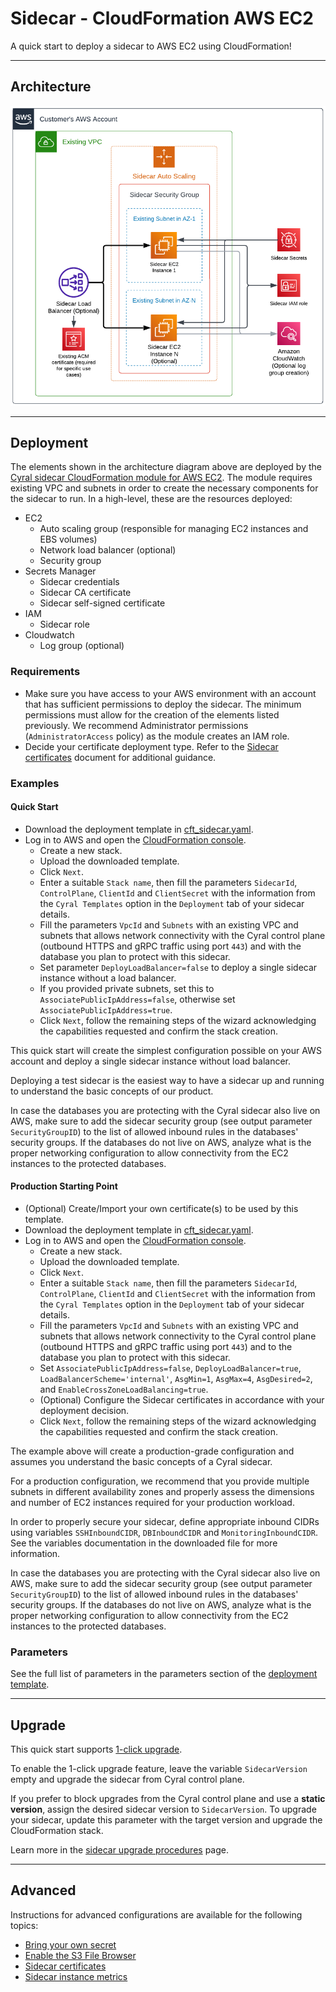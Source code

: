 # Sidecar - CloudFormation AWS EC2

A quick start to deploy a sidecar to AWS EC2 using CloudFormation!

---

## Architecture

![Deployment architecture](images/aws_architecture.png)

---

## Deployment

The elements shown in the architecture diagram above are deployed by the [Cyral sidecar CloudFormation module for AWS EC2](https://github.com/cyralinc/sidecar-cloudformation-ec2/). The module requires existing VPC and subnets in order to create the necessary components for the sidecar to run. In a high-level, these are the resources deployed:

* EC2
    * Auto scaling group (responsible for managing EC2 instances and EBS volumes)
    * Network load balancer (optional)
    * Security group
* Secrets Manager
    * Sidecar credentials
    * Sidecar CA certificate
    * Sidecar self-signed certificate
* IAM
    * Sidecar role
* Cloudwatch
    * Log group (optional)

### Requirements

* Make sure you have access to your AWS environment with an account that has sufficient permissions to deploy the sidecar. The minimum permissions must allow for the creation of the elements listed previously. We recommend Administrator permissions (`AdministratorAccess` policy) as the module creates an IAM role.
* Decide your certificate deployment type. Refer to the [Sidecar certificates](./docs/certificates.md) document for additional guidance.

### Examples

#### Quick Start

* Download the deployment template in [cft_sidecar.yaml](./cft_sidecar.yaml).
* Log in to AWS and open the [CloudFormation console](http://console.aws.amazon.com/cloudformation/home).
    * Create a new stack.
    * Upload the downloaded template.
    * Click `Next`.
    * Enter a suitable `Stack name`, then fill the parameters `SidecarId`, `ControlPlane`, `ClientId` and 
    `ClientSecret` with the information from the `Cyral Templates` option
    in the `Deployment` tab of your sidecar details.
    * Fill the parameters `VpcId` and `Subnets` with an existing VPC and subnets that allows 
    network connectivity with the Cyral control plane (outbound HTTPS and gRPC traffic using port `443`)
    and with the database you plan to protect with this sidecar.
    * Set parameter `DeployLoadBalancer=false` to deploy a single sidecar instance without a load balancer.
    * If you provided private subnets, set this to `AssociatePublicIpAddress=false`, otherwise set
    `AssociatePublicIpAddress=true`.
    * Click `Next`, follow the remaining steps of the wizard acknowledging the capabilities requested and confirm the stack creation.

This quick start will create the simplest configuration possible on your AWS account
and deploy a single sidecar instance without load balancer.

Deploying a test sidecar is the easiest way to have a sidecar up and running to
understand the basic concepts of our product.

In case the databases you are protecting with the Cyral sidecar also live on AWS, make sure to
add the sidecar security group (see output parameter `SecurityGroupID`) to the list of
allowed inbound rules in the databases' security groups. If the databases do not live on AWS,
analyze what is the proper networking configuration to allow connectivity from the EC2
instances to the protected databases.

#### Production Starting Point

* (Optional) Create/Import your own certificate(s) to be used by this template.
* Download the deployment template in [cft_sidecar.yaml](./cft_sidecar.yaml).
* Log in to AWS and open the [CloudFormation console](http://console.aws.amazon.com/cloudformation/home).
    * Create a new stack.
    * Upload the downloaded template.
    * Click `Next`.
    * Enter a suitable `Stack name`, then fill the parameters `SidecarId`, `ControlPlane`, `ClientId` and 
    `ClientSecret` with the information from the `Cyral Templates` option
    in the `Deployment` tab of your sidecar details.
    * Fill the parameters `VpcId` and `Subnets` with an existing VPC and subnets that allows 
    network connectivity to the Cyral control plane (outbound HTTPS and gRPC traffic using port `443`)
    and to the database you plan to protect with this sidecar.
    * Set `AssociatePublicIpAddress=false`, `DeployLoadBalancer=true`, `LoadBalancerScheme='internal'`, 
    `AsgMin=1`, `AsgMax=4`, `AsgDesired=2`, and `EnableCrossZoneLoadBalancing=true`.
    * (Optional) Configure the Sidecar certificates in accordance with your deployment decision.
    * Click `Next`, follow the remaining steps of the wizard acknowledging the capabilities requested and confirm the stack creation.

The example above will create a production-grade configuration and assumes you understand
the basic concepts of a Cyral sidecar.

For a production configuration, we recommend that you provide multiple subnets in different
availability zones and properly assess the dimensions and number of EC2 instances required
for your production workload.

In order to properly secure your sidecar, define appropriate inbound CIDRs using variables
`SSHInboundCIDR`, `DBInboundCIDR` and `MonitoringInboundCIDR`. See the
variables documentation in the downloaded file for more information.

In case the databases you are protecting with the Cyral sidecar also live on AWS, make sure to
add the sidecar security group (see output parameter `SecurityGroupID`) to the list of
allowed inbound rules in the databases' security groups. If the databases do not live on AWS,
analyze what is the proper networking configuration to allow connectivity from the EC2
instances to the protected databases.

### Parameters

See the full list of parameters in the parameters section of the [deployment template](./cft_sidecar.yaml).

---

## Upgrade

This quick start supports [1-click upgrade](https://cyral.com/docs/sidecars/manage/upgrade#1-click-upgrade).

To enable the 1-click upgrade feature, leave the variable `SidecarVersion` empty and upgrade
the sidecar from Cyral control plane.

If you prefer to block upgrades from the Cyral control plane and use a **static version**, assign
the desired sidecar version to `SidecarVersion`. To upgrade your sidecar, update this parameter
with the target version and upgrade the CloudFormation stack.

Learn more in the [sidecar upgrade procedures](https://cyral.com/docs/sidecars/manage/upgrade) page.

---

## <a name="advanced"/>Advanced

Instructions for advanced configurations are available for the following topics:

* [Bring your own secret](./docs/byos.md)
* [Enable the S3 File Browser](./docs/s3-browser.md)
* [Sidecar certificates](./docs/certificates.md)
* [Sidecar instance metrics](./docs/metrics.md)
